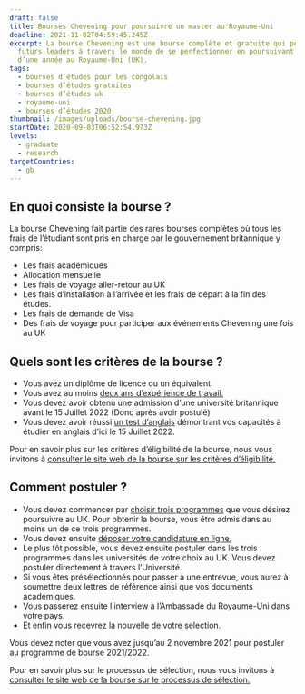 ```yaml
---
draft: false
title: Bourses Chevening pour poursuivre un master au Royaume-Uni
deadline: 2021-11-02T04:59:45.245Z
excerpt: La bourse Chevening est une bourse complète et gratuite qui permet aux
  futurs leaders à travers le monde de se perfectionner en poursuivant un master
  d’une année au Royaume-Uni (UK).
tags:
  - bourses d’études pour les congolais
  - bourses d’études gratuites
  - bourses d’études uk
  - royaume-uni
  - bourses d’études 2020
thumbnail: /images/uploads/bourse-chevening.jpg
startDate: 2020-09-03T06:52:54.973Z
levels:
  - graduate
  - research
targetCountries:
  - gb
---
```

## En quoi consiste la bourse ?

La bourse Chevening fait partie des rares bourses complètes où tous les frais
de l’étudiant sont pris en charge par le gouvernement britannique y compris:

* Les frais académiques
* Allocation mensuelle
* Les frais de voyage aller-retour au UK
* Les frais d’installation à l’arrivée et les frais de départ à la fin des
  études.
* Les frais de demande de Visa
* Des frais de voyage pour participer aux événements Chevening une fois au UK

## Quels sont les critères de la bourse ?

* Vous avez un diplôme de licence ou un équivalent.
* Vous avez au moins <a
  href="https://www.chevening.org/scholarships/who-can-apply/work-experience/"
  rel="noreferrer noopener" target="_blank">deux ans d’expérience de
  travail.</a>
* Vous devez avoir obtenu une admission d’une université britannique avant le
  15 Juillet 2022 (Donc après avoir postulé)
* Vous devez avoir réussi <a
  href="https://www.chevening.org/scholarships/who-can-apply/english-language/"
  rel="noreferrer noopener" target="_blank">un test d’anglais</a> démontrant vos
  capacités à étudier en anglais d’ici le 15 Juillet 2022.

Pour en savoir plus sur les critères d’éligibilité de la bourse, nous vous
invitons à <a
  href="https://www.chevening.org/scholarships/who-can-apply/eligibility/"
  target="_blank" rel="noreferrer noopener">consulter le site web de la bourse
sur les critères d’éligibilité.</a>

## Comment postuler ?

* Vous devez commencer par <a
  href="https://www.chevening.org/scholarships/guidance/courses/"
  rel="noreferrer noopener" target="_blank">choisir trois programmes</a> que
  vous désirez poursuivre au UK. Pour obtenir la bourse, vous être admis dans au
  moins un de ce trois programmes.
* Vous devez ensuite <a
  href="https://www.chevening.org/scholarships/guidance/online-application-system/"
  rel="noreferrer noopener" target="_blank">déposer votre candidature en
  ligne.</a>
* Le plus tôt possible, vous devez ensuite postuler dans les trois programmes
  dans les universités de votre choix au UK. Vous devez postuler directement à
  travers l’Université.
* Si vous êtes présélectionnés pour passer à une entrevue, vous aurez à
  soumettre deux lettres de référence ainsi que vos documents académiques.
* Vous passerez ensuite l’interview à l’Ambassade du Royaume-Uni dans votre
  pays.
* Et enfin vous recevrez la nouvelle de votre selection.

Vous devez noter que vous avez jusqu’au 2 novembre 2021 pour postuler au
programme de bourse 2021/2022.

Pour en savoir plus sur le processus de sélection, nous vous invitons à <a
  href="https://www.chevening.org/scholarships/application-timeline/"
  target="_blank" rel="noreferrer noopener">consulter le site web de la bourse
sur le processus de sélection.</a>